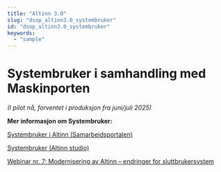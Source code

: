 ```yaml
---
title: "Altinn 3.0"
slug: "dsop_altinn3.0_systembruker"
id: "dsop_altinn3.0_systembruker"
keywords:
  - "sample"
---
```


# Systembruker i samhandling med Maskinporten
*(I pilot nå, forventet i produksjon fra juni/juli 2025)*
<br >

**Mer informasjon om Systembruker:**

[Systembruker i Altinn (Samarbeidsportalen)](https:/samarbeid.digdir.no/altinn/systembruker/2542)

[Systembruker (Altinn studio)](https:/docs.altinn.studio/nb/authentication/what-do-you-get/systemuser/)

[Webinar nr. 7: Modernisering av Altinn – endringer for sluttbrukersystem](https:/www.digdir.no/felleslosninger/webinar-nr-7-modernisering-av-altinn-endringer-sluttbrukersystem/6518)

